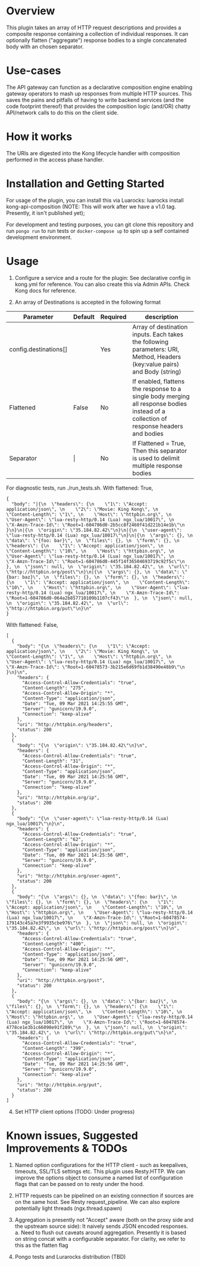 # Overview

This plugin takes an array of HTTP request descriptions and provides a composite response containing a collection of individual responses. It can optionally flatten ("aggregate") response bodies to a single concatenated body with an chosen separator.

# Use-cases

The API gateway can function as a declarative composition engine enabling gateway operators to mash up responses from multiple HTTP sources. This saves the pains and pitfalls of having to write backend services (and the code footprint thereof) that provides the composition logic (and/OR) chatty API/network calls to do this on the client side.

# How it works

The URIs are digested into the Kong lifecycle handler with composition performed in the access phase handler.

# Installation and Getting Started

For usage of the plugin, you can install this via Luarocks: luarocks install kong-api-composition (NOTE: This will work after we have a v1.0 tag. Presently, it isn't published yet);

For development and testing purposes, you can git clone this repository and run ``` pongo run ``` to run tests or ```docker-compose up``` to spin up a self contained development environment.

# Usage

1. Configure a service and a route for the plugin: See declarative config in kong.yml for reference. You can also create this via Admin APIs. Check Kong docs for reference.
 
2. An array of Destinations is accepted in the following format

| Parameter | Default  | Required | description |
| --------- | -------- | -------- | ----------- |
| config.destinations[] | | Yes | Array of destination inputs. Each takes the following parameters: URI, Method, Headers (key:value pairs) and Body (string) |
| Flattened | False | No | If enabled, flattens the response to a single body merging all response bodies instead of a collection of response headers and bodies |
| Separator | \| | No | If Flattened = True, Then this separator is used to delimit multiple response bodies |

For diagnostic tests, run ./run_tests.sh. With flattened: True,

```
{
  "body": "|{\n  \"headers\": {\n    \"1\": \"Accept: application/json\", \n    \"2\": \"Movie: King Kong\", \n    \"Content-Length\": \"1\", \n    \"Host\": \"httpbin.org\", \n    \"User-Agent\": \"lua-resty-http/0.14 (Lua) ngx_lua/10017\", \n    \"X-Amzn-Trace-Id\": \"Root=1-604786d0-2b5cc8f2460f41d221b14e1b\"\n  }\n}\n|{\n  \"origin\": \"35.184.82.42\"\n}\n|{\n  \"user-agent\": \"lua-resty-http/0.14 (Lua) ngx_lua/10017\"\n}\n|{\n  \"args\": {}, \n  \"data\": \"{foo: bar}\", \n  \"files\": {}, \n  \"form\": {}, \n  \"headers\": {\n    \"1\": \"Accept: application/json\", \n    \"Content-Length\": \"10\", \n    \"Host\": \"httpbin.org\", \n    \"User-Agent\": \"lua-resty-http/0.14 (Lua) ngx_lua/10017\", \n    \"X-Amzn-Trace-Id\": \"Root=1-604786d0-445f14f36504693719c92f5c\"\n  }, \n  \"json\": null, \n  \"origin\": \"35.184.82.42\", \n  \"url\": \"http://httpbin.org/post\"\n}\n|{\n  \"args\": {}, \n  \"data\": \"{bar: baz}\", \n  \"files\": {}, \n  \"form\": {}, \n  \"headers\": {\n    \"1\": \"Accept: application/json\", \n    \"Content-Length\": \"10\", \n    \"Host\": \"httpbin.org\", \n    \"User-Agent\": \"lua-resty-http/0.14 (Lua) ngx_lua/10017\", \n    \"X-Amzn-Trace-Id\": \"Root=1-604786d0-064a2b857710109b1107cf43\"\n  }, \n  \"json\": null, \n  \"origin\": \"35.184.82.42\", \n  \"url\": \"http://httpbin.org/put\"\n}\n"
}
```

With flattened: False,
```
[
  {
    "body": "{\n  \"headers\": {\n    \"1\": \"Accept: application/json\", \n    \"2\": \"Movie: King Kong\", \n    \"Content-Length\": \"1\", \n    \"Host\": \"httpbin.org\", \n    \"User-Agent\": \"lua-resty-http/0.14 (Lua) ngx_lua/10017\", \n    \"X-Amzn-Trace-Id\": \"Root=1-60478573-3b215e6d69fb1d38490e48b9\"\n  }\n}\n",
    "headers": {
      "Access-Control-Allow-Credentials": "true",
      "Content-Length": "275",
      "Access-Control-Allow-Origin": "*",
      "Content-Type": "application/json",
      "Date": "Tue, 09 Mar 2021 14:25:55 GMT",
      "Server": "gunicorn/19.9.0",
      "Connection": "keep-alive"
    },
    "uri": "http://httpbin.org/headers",
    "status": 200
  },
  {
    "body": "{\n  \"origin\": \"35.184.82.42\"\n}\n",
    "headers": {
      "Access-Control-Allow-Credentials": "true",
      "Content-Length": "31",
      "Access-Control-Allow-Origin": "*",
      "Content-Type": "application/json",
      "Date": "Tue, 09 Mar 2021 14:25:56 GMT",
      "Server": "gunicorn/19.9.0",
      "Connection": "keep-alive"
    },
    "uri": "http://httpbin.org/ip",
    "status": 200
  },
  {
    "body": "{\n  \"user-agent\": \"lua-resty-http/0.14 (Lua) ngx_lua/10017\"\n}\n",
    "headers": {
      "Access-Control-Allow-Credentials": "true",
      "Content-Length": "62",
      "Access-Control-Allow-Origin": "*",
      "Content-Type": "application/json",
      "Date": "Tue, 09 Mar 2021 14:25:56 GMT",
      "Server": "gunicorn/19.9.0",
      "Connection": "keep-alive"
    },
    "uri": "http://httpbin.org/user-agent",
    "status": 200
  },
  {
    "body": "{\n  \"args\": {}, \n  \"data\": \"{foo: bar}\", \n  \"files\": {}, \n  \"form\": {}, \n  \"headers\": {\n    \"1\": \"Accept: application/json\", \n    \"Content-Length\": \"10\", \n    \"Host\": \"httpbin.org\", \n    \"User-Agent\": \"lua-resty-http/0.14 (Lua) ngx_lua/10017\", \n    \"X-Amzn-Trace-Id\": \"Root=1-60478574-179143c45a7e3f9935cbe976\"\n  }, \n  \"json\": null, \n  \"origin\": \"35.184.82.42\", \n  \"url\": \"http://httpbin.org/post\"\n}\n",
    "headers": {
      "Access-Control-Allow-Credentials": "true",
      "Content-Length": "400",
      "Access-Control-Allow-Origin": "*",
      "Content-Type": "application/json",
      "Date": "Tue, 09 Mar 2021 14:25:56 GMT",
      "Server": "gunicorn/19.9.0",
      "Connection": "keep-alive"
    },
    "uri": "http://httpbin.org/post",
    "status": 200
  },
  {
    "body": "{\n  \"args\": {}, \n  \"data\": \"{bar: baz}\", \n  \"files\": {}, \n  \"form\": {}, \n  \"headers\": {\n    \"1\": \"Accept: application/json\", \n    \"Content-Length\": \"10\", \n    \"Host\": \"httpbin.org\", \n    \"User-Agent\": \"lua-resty-http/0.14 (Lua) ngx_lua/10017\", \n    \"X-Amzn-Trace-Id\": \"Root=1-60478574-4778ce1e3b1c66090e91f289\"\n  }, \n  \"json\": null, \n  \"origin\": \"35.184.82.42\", \n  \"url\": \"http://httpbin.org/put\"\n}\n",
    "headers": {
      "Access-Control-Allow-Credentials": "true",
      "Content-Length": "399",
      "Access-Control-Allow-Origin": "*",
      "Content-Type": "application/json",
      "Date": "Tue, 09 Mar 2021 14:25:56 GMT",
      "Server": "gunicorn/19.9.0",
      "Connection": "keep-alive"
    },
    "uri": "http://httpbin.org/put",
    "status": 200
  }
]

```


4. Set HTTP client options (TODO: Under progress)


# Known issues, Suggested Improvements & TODOs

1. Named option configurations for the HTTP client - such as keepalives, timeouts, SSL/TLS settings etc. This plugin uses Resty.HTTP. We can improve the options object to consume a named list of configuration flags that can be passed on to resty under the hood.

2. HTTP requests can be pipelined on an existing connection if sources are on the same host. See Resty request_pipeline. We can also explore potentially light threads (ngx.thread.spawn)

3. Aggregation is presently not "Accept" aware (both on the proxy side and the upstream source side): It naively sends JSON encoded responses.
  a. Need to flush out caveats around aggregation. Presently it is based on string concat with a configurable separator. For clarity, we refer to this as the flatten flag

4. Pongo tests and Lurarocks distribution (TBD)

